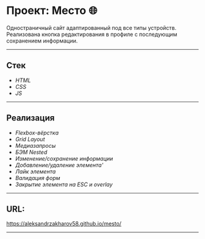 # **Проект: Место** :globe_with_meridians:

Одностраничный сайт адаптированный под все типы устройств.
Реализована кнопка редактирования в профиле с последующим сохранением информации.

***

## Стек
- _HTML_
- _CSS_
- _JS_

***

## Реализация
- _Flexbox-вёрстка_
- _Grid Layout_
- _Медиазапросы_
- _БЭМ Nested_
- _Изменение/сохранение информации_
- _Добавление/удаление элемента'_
- _Лайк элемента_
- _Валидация форм_
- _Закрытие элемента на ESC и overlay_

***

## URL:

https://aleksandrzakharov58.github.io/mesto/

***
